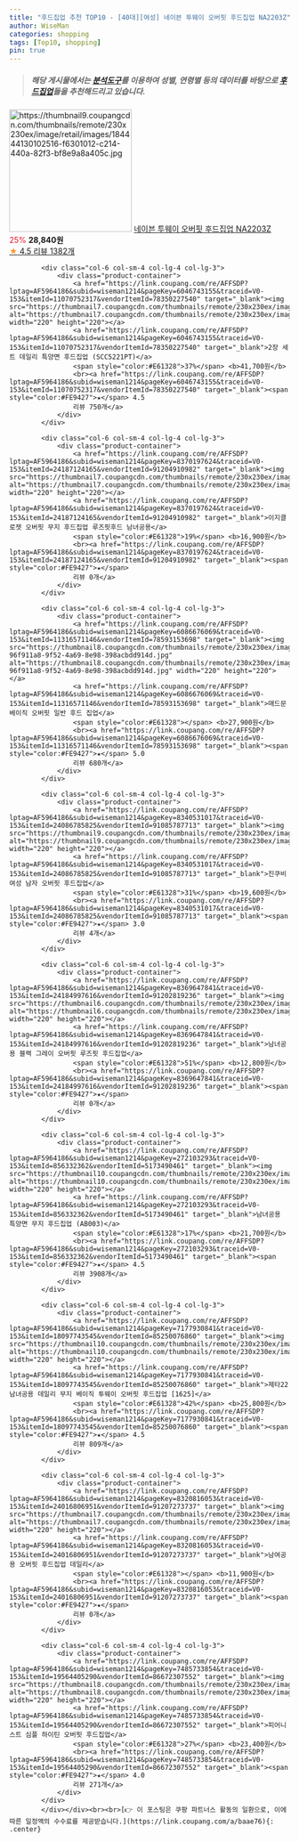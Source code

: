 ```yaml
---
title: "후드집업 추천 TOP10 - [40대][여성] 네이븐 투웨이 오버핏 후드집업 NA2203Z"
author: WiseMan
categories: shopping
tags: [Top10, shopping]
pin: true
---
```


> ##### 해당 게시물에서는 [**분석도구**](https://itemscout.io/)를 이용하여 **성별**, **연령별** 등의 데이터를 바탕으로 [**후드집업**](https://link.coupang.com/a/baae76)들을 추천해드리고 있습니다.
<div class="container"><div class="row">
            <div class="col-6 col-sm-4 col-lg-4 col-lg-3">
                <div class="product-container">
                    <a href="https://link.coupang.com/re/AFFSDP?lptag=AF5964186&subid=wiseman1214&pageKey=7748806042&traceid=V0-153&itemId=13850720661&vendorItemId=81100765365" target="_blank"><img src="https://thumbnail9.coupangcdn.com/thumbnails/remote/230x230ex/image/retail/images/184444130102516-f6301012-c214-440a-82f3-bf8e9a8a405c.jpg" alt="https://thumbnail9.coupangcdn.com/thumbnails/remote/230x230ex/image/retail/images/184444130102516-f6301012-c214-440a-82f3-bf8e9a8a405c.jpg" width="220" height="220"></a>
                    <a href="https://link.coupang.com/re/AFFSDP?lptag=AF5964186&subid=wiseman1214&pageKey=7748806042&traceid=V0-153&itemId=13850720661&vendorItemId=81100765365" target="_blank">네이븐 투웨이 오버핏 후드집업 NA2203Z</a>
                    <span style="color:#E61328">25%</span> <b>28,840원</b>
                    <br><a href="https://link.coupang.com/re/AFFSDP?lptag=AF5964186&subid=wiseman1214&pageKey=7748806042&traceid=V0-153&itemId=13850720661&vendorItemId=81100765365" target="_blank"><span style="color:#FE9427">★</span> 4.5
                    리뷰 1382개</a>
                </div>
            </div>
            
            <div class="col-6 col-sm-4 col-lg-4 col-lg-3">
                <div class="product-container">
                    <a href="https://link.coupang.com/re/AFFSDP?lptag=AF5964186&subid=wiseman1214&pageKey=6046743155&traceid=V0-153&itemId=11070752317&vendorItemId=78350227540" target="_blank"><img src="https://thumbnail7.coupangcdn.com/thumbnails/remote/230x230ex/image/vendor_inventory/3bc5/dba5fb7a1331b96987d3284bda1f985328c612fc54ecedb29c5894f5a403.jpg" alt="https://thumbnail7.coupangcdn.com/thumbnails/remote/230x230ex/image/vendor_inventory/3bc5/dba5fb7a1331b96987d3284bda1f985328c612fc54ecedb29c5894f5a403.jpg" width="220" height="220"></a>
                    <a href="https://link.coupang.com/re/AFFSDP?lptag=AF5964186&subid=wiseman1214&pageKey=6046743155&traceid=V0-153&itemId=11070752317&vendorItemId=78350227540" target="_blank">2장 세트 데일리 특양면 후드집업 (SCC5221PT)</a>
                    <span style="color:#E61328">37%</span> <b>41,700원</b>
                    <br><a href="https://link.coupang.com/re/AFFSDP?lptag=AF5964186&subid=wiseman1214&pageKey=6046743155&traceid=V0-153&itemId=11070752317&vendorItemId=78350227540" target="_blank"><span style="color:#FE9427">★</span> 4.5
                    리뷰 750개</a>
                </div>
            </div>
            
            <div class="col-6 col-sm-4 col-lg-4 col-lg-3">
                <div class="product-container">
                    <a href="https://link.coupang.com/re/AFFSDP?lptag=AF5964186&subid=wiseman1214&pageKey=8370197624&traceid=V0-153&itemId=24187124165&vendorItemId=91204910982" target="_blank"><img src="https://thumbnail7.coupangcdn.com/thumbnails/remote/230x230ex/image/vendor_inventory/ecb0/e336050502c02422e4f99279c54e09a7435e05e1502baf94f9ce11daac2b.jpg" alt="https://thumbnail7.coupangcdn.com/thumbnails/remote/230x230ex/image/vendor_inventory/ecb0/e336050502c02422e4f99279c54e09a7435e05e1502baf94f9ce11daac2b.jpg" width="220" height="220"></a>
                    <a href="https://link.coupang.com/re/AFFSDP?lptag=AF5964186&subid=wiseman1214&pageKey=8370197624&traceid=V0-153&itemId=24187124165&vendorItemId=91204910982" target="_blank">이지클로젯 오버핏 무지 후드집업 루즈핏후드 남녀공용</a>
                    <span style="color:#E61328">19%</span> <b>16,900원</b>
                    <br><a href="https://link.coupang.com/re/AFFSDP?lptag=AF5964186&subid=wiseman1214&pageKey=8370197624&traceid=V0-153&itemId=24187124165&vendorItemId=91204910982" target="_blank"><span style="color:#FE9427">★</span> 
                    리뷰 0개</a>
                </div>
            </div>
            
            <div class="col-6 col-sm-4 col-lg-4 col-lg-3">
                <div class="product-container">
                    <a href="https://link.coupang.com/re/AFFSDP?lptag=AF5964186&subid=wiseman1214&pageKey=6086676069&traceid=V0-153&itemId=11316571146&vendorItemId=78593153698" target="_blank"><img src="https://thumbnail8.coupangcdn.com/thumbnails/remote/230x230ex/image/retail/images/31593346000645-96f911a8-9f52-4a69-8e98-398acbdd914d.jpg" alt="https://thumbnail8.coupangcdn.com/thumbnails/remote/230x230ex/image/retail/images/31593346000645-96f911a8-9f52-4a69-8e98-398acbdd914d.jpg" width="220" height="220"></a>
                    <a href="https://link.coupang.com/re/AFFSDP?lptag=AF5964186&subid=wiseman1214&pageKey=6086676069&traceid=V0-153&itemId=11316571146&vendorItemId=78593153698" target="_blank">매드문 베이직 오버핏 일반 후드 집업</a>
                    <span style="color:#E61328"></span> <b>27,900원</b>
                    <br><a href="https://link.coupang.com/re/AFFSDP?lptag=AF5964186&subid=wiseman1214&pageKey=6086676069&traceid=V0-153&itemId=11316571146&vendorItemId=78593153698" target="_blank"><span style="color:#FE9427">★</span> 5.0
                    리뷰 680개</a>
                </div>
            </div>
            
            <div class="col-6 col-sm-4 col-lg-4 col-lg-3">
                <div class="product-container">
                    <a href="https://link.coupang.com/re/AFFSDP?lptag=AF5964186&subid=wiseman1214&pageKey=8340531017&traceid=V0-153&itemId=24086785825&vendorItemId=91085787713" target="_blank"><img src="https://thumbnail9.coupangcdn.com/thumbnails/remote/230x230ex/image/vendor_inventory/1e9f/0495c2861a992d83bb2aef3103945c82cb39e11702ac8524d698ec86eb80.jpg" alt="https://thumbnail9.coupangcdn.com/thumbnails/remote/230x230ex/image/vendor_inventory/1e9f/0495c2861a992d83bb2aef3103945c82cb39e11702ac8524d698ec86eb80.jpg" width="220" height="220"></a>
                    <a href="https://link.coupang.com/re/AFFSDP?lptag=AF5964186&subid=wiseman1214&pageKey=8340531017&traceid=V0-153&itemId=24086785825&vendorItemId=91085787713" target="_blank">진쿠비 여성 남자 오버핏 후드집업</a>
                    <span style="color:#E61328">31%</span> <b>19,600원</b>
                    <br><a href="https://link.coupang.com/re/AFFSDP?lptag=AF5964186&subid=wiseman1214&pageKey=8340531017&traceid=V0-153&itemId=24086785825&vendorItemId=91085787713" target="_blank"><span style="color:#FE9427">★</span> 3.0
                    리뷰 4개</a>
                </div>
            </div>
            
            <div class="col-6 col-sm-4 col-lg-4 col-lg-3">
                <div class="product-container">
                    <a href="https://link.coupang.com/re/AFFSDP?lptag=AF5964186&subid=wiseman1214&pageKey=8369647841&traceid=V0-153&itemId=24184997616&vendorItemId=91202819236" target="_blank"><img src="https://thumbnail6.coupangcdn.com/thumbnails/remote/230x230ex/image/vendor_inventory/584d/297503ccf3e14824846354191a7a2e3af040c1797fb45de9fc73af094242.jpg" alt="https://thumbnail6.coupangcdn.com/thumbnails/remote/230x230ex/image/vendor_inventory/584d/297503ccf3e14824846354191a7a2e3af040c1797fb45de9fc73af094242.jpg" width="220" height="220"></a>
                    <a href="https://link.coupang.com/re/AFFSDP?lptag=AF5964186&subid=wiseman1214&pageKey=8369647841&traceid=V0-153&itemId=24184997616&vendorItemId=91202819236" target="_blank">남녀공용 블랙 그레이 오버핏 루즈핏 후드집업</a>
                    <span style="color:#E61328">51%</span> <b>12,800원</b>
                    <br><a href="https://link.coupang.com/re/AFFSDP?lptag=AF5964186&subid=wiseman1214&pageKey=8369647841&traceid=V0-153&itemId=24184997616&vendorItemId=91202819236" target="_blank"><span style="color:#FE9427">★</span> 
                    리뷰 0개</a>
                </div>
            </div>
            
            <div class="col-6 col-sm-4 col-lg-4 col-lg-3">
                <div class="product-container">
                    <a href="https://link.coupang.com/re/AFFSDP?lptag=AF5964186&subid=wiseman1214&pageKey=272103293&traceid=V0-153&itemId=856332362&vendorItemId=5173490461" target="_blank"><img src="https://thumbnail10.coupangcdn.com/thumbnails/remote/230x230ex/image/vendor_inventory/5a9f/7b879d5ee9290b403fb661ec4c26c0e7735c3984d4a1d4966871a838119d.jpg" alt="https://thumbnail10.coupangcdn.com/thumbnails/remote/230x230ex/image/vendor_inventory/5a9f/7b879d5ee9290b403fb661ec4c26c0e7735c3984d4a1d4966871a838119d.jpg" width="220" height="220"></a>
                    <a href="https://link.coupang.com/re/AFFSDP?lptag=AF5964186&subid=wiseman1214&pageKey=272103293&traceid=V0-153&itemId=856332362&vendorItemId=5173490461" target="_blank">남녀공용 특양면 무지 후드집업 (AB003)</a>
                    <span style="color:#E61328">17%</span> <b>21,700원</b>
                    <br><a href="https://link.coupang.com/re/AFFSDP?lptag=AF5964186&subid=wiseman1214&pageKey=272103293&traceid=V0-153&itemId=856332362&vendorItemId=5173490461" target="_blank"><span style="color:#FE9427">★</span> 4.5
                    리뷰 3908개</a>
                </div>
            </div>
            
            <div class="col-6 col-sm-4 col-lg-4 col-lg-3">
                <div class="product-container">
                    <a href="https://link.coupang.com/re/AFFSDP?lptag=AF5964186&subid=wiseman1214&pageKey=7177930841&traceid=V0-153&itemId=18097743545&vendorItemId=85250076860" target="_blank"><img src="https://thumbnail10.coupangcdn.com/thumbnails/remote/230x230ex/image/vendor_inventory/60fc/de08d1de451310dc1074f4a2959b23bf9600c2b4cc6ae31c2d02a1d90d3a.jpg" alt="https://thumbnail10.coupangcdn.com/thumbnails/remote/230x230ex/image/vendor_inventory/60fc/de08d1de451310dc1074f4a2959b23bf9600c2b4cc6ae31c2d02a1d90d3a.jpg" width="220" height="220"></a>
                    <a href="https://link.coupang.com/re/AFFSDP?lptag=AF5964186&subid=wiseman1214&pageKey=7177930841&traceid=V0-153&itemId=18097743545&vendorItemId=85250076860" target="_blank">제타22 남녀공용 데일리 무지 베이직 투웨이 오버핏 후드집업 [1625]</a>
                    <span style="color:#E61328">42%</span> <b>25,800원</b>
                    <br><a href="https://link.coupang.com/re/AFFSDP?lptag=AF5964186&subid=wiseman1214&pageKey=7177930841&traceid=V0-153&itemId=18097743545&vendorItemId=85250076860" target="_blank"><span style="color:#FE9427">★</span> 4.5
                    리뷰 809개</a>
                </div>
            </div>
            
            <div class="col-6 col-sm-4 col-lg-4 col-lg-3">
                <div class="product-container">
                    <a href="https://link.coupang.com/re/AFFSDP?lptag=AF5964186&subid=wiseman1214&pageKey=8320816053&traceid=V0-153&itemId=24016806951&vendorItemId=91207273737" target="_blank"><img src="https://thumbnail7.coupangcdn.com/thumbnails/remote/230x230ex/image/vendor_inventory/2a64/58b0b9f398ba2a275d0d7805afd3b894482b7c5903cce049e0764ca79ee3.jpg" alt="https://thumbnail7.coupangcdn.com/thumbnails/remote/230x230ex/image/vendor_inventory/2a64/58b0b9f398ba2a275d0d7805afd3b894482b7c5903cce049e0764ca79ee3.jpg" width="220" height="220"></a>
                    <a href="https://link.coupang.com/re/AFFSDP?lptag=AF5964186&subid=wiseman1214&pageKey=8320816053&traceid=V0-153&itemId=24016806951&vendorItemId=91207273737" target="_blank">남여공용 오버핏 후드집업 데일리</a>
                    <span style="color:#E61328"></span> <b>11,900원</b>
                    <br><a href="https://link.coupang.com/re/AFFSDP?lptag=AF5964186&subid=wiseman1214&pageKey=8320816053&traceid=V0-153&itemId=24016806951&vendorItemId=91207273737" target="_blank"><span style="color:#FE9427">★</span> 
                    리뷰 0개</a>
                </div>
            </div>
            
            <div class="col-6 col-sm-4 col-lg-4 col-lg-3">
                <div class="product-container">
                    <a href="https://link.coupang.com/re/AFFSDP?lptag=AF5964186&subid=wiseman1214&pageKey=7485733854&traceid=V0-153&itemId=19564405290&vendorItemId=86672307552" target="_blank"><img src="https://thumbnail8.coupangcdn.com/thumbnails/remote/230x230ex/image/0820_amir_esrgan_inf40k_batch_0_max3k/5500/590e0a5a61607c9592b358a4af3698e37be1ba842ce61085662e3630a4b9.jpeg" alt="https://thumbnail8.coupangcdn.com/thumbnails/remote/230x230ex/image/0820_amir_esrgan_inf40k_batch_0_max3k/5500/590e0a5a61607c9592b358a4af3698e37be1ba842ce61085662e3630a4b9.jpeg" width="220" height="220"></a>
                    <a href="https://link.coupang.com/re/AFFSDP?lptag=AF5964186&subid=wiseman1214&pageKey=7485733854&traceid=V0-153&itemId=19564405290&vendorItemId=86672307552" target="_blank">피어니스트 심플 하이틴 오버핏 후드집업</a>
                    <span style="color:#E61328">27%</span> <b>23,400원</b>
                    <br><a href="https://link.coupang.com/re/AFFSDP?lptag=AF5964186&subid=wiseman1214&pageKey=7485733854&traceid=V0-153&itemId=19564405290&vendorItemId=86672307552" target="_blank"><span style="color:#FE9427">★</span> 4.0
                    리뷰 271개</a>
                </div>
            </div>
            </div></div><br><br>[👉 이 포스팅은 쿠팡 파트너스 활동의 일환으로, 이에 따른 일정액의 수수료를 제공받습니다.](https://link.coupang.com/a/baae76){: .center}